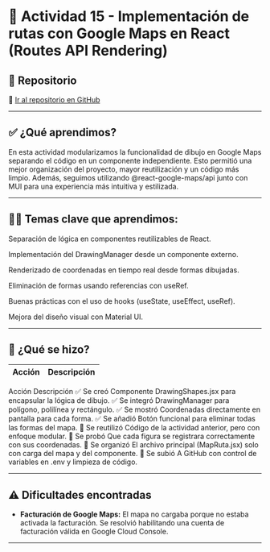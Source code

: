 # 🧠 Actividad 15 - Implementación de rutas con Google Maps en React (Routes API Rendering)

## 📌 Repositorio

🔗 [Ir al repositorio en GitHub](https://github.com/Dvl-Sant/Actividad5) 


---

## ✅ ¿Qué aprendimos?

En esta actividad modularizamos la funcionalidad de dibujo en Google Maps separando el código en un componente independiente. Esto permitió una mejor organización del proyecto, mayor reutilización y un código más limpio. Además, seguimos utilizando @react-google-maps/api junto con MUI para una experiencia más intuitiva y estilizada.

---

## 👨‍💻 Temas clave que aprendimos:

Separación de lógica en componentes reutilizables de React.

Implementación del DrawingManager desde un componente externo.

Renderizado de coordenadas en tiempo real desde formas dibujadas.

Eliminación de formas usando referencias con useRef.

Buenas prácticas con el uso de hooks (useState, useEffect, useRef).

Mejora del diseño visual con Material UI.

---

## 🧩 ¿Qué se hizo?

| Acción | Descripción |
|-------|-------------|
Acción	Descripción
  ✅ Se creó	Componente DrawingShapes.jsx para encapsular la lógica de dibujo.
  ✅ Se integró	DrawingManager para polígono, polilínea y rectángulo.
  ✅ Se mostró	Coordenadas directamente en pantalla para cada forma.
  ✅ Se añadió	Botón funcional para eliminar todas las formas del mapa.
  🔁 Se reutilizó	Código de la actividad anterior, pero con enfoque modular.
  🧪 Se probó	Que cada figura se registrara correctamente con sus coordenadas.
  🧼 Se organizó	El archivo principal (MapRuta.jsx) solo con carga del mapa y del componente.
  💾 Se subió	A GitHub con control de variables en .env y limpieza de código.

---

## ⚠️ Dificultades encontradas

- **Facturación de Google Maps:** El mapa no cargaba porque no estaba activada la facturación. Se resolvió habilitando una cuenta de facturación válida en Google Cloud Console.

---
